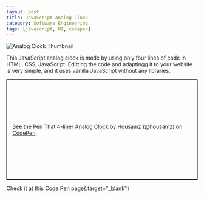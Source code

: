 ```yaml
---
layout: post
title: JavaScript Analog Clock
category: Software Engineering
tags: [javascript, UI, codepen]
---
```


![Analog Clock Thumbnail]({{site.images_url}}2019/11/analog-clock-thumb.png)

This JavaScript analog clock is made by using only four lines of code in HTML, CSS, JavaScript.
Editting the code and adaptingg it to your website is very simple, and it uses vanilla JavaScript without any libraries.

<p class="codepen" data-height="465" data-theme-id="default" data-default-tab="js,result" data-user="housamz" data-slug-hash="gOOmPMd" style="height: 265px; box-sizing: border-box; display: flex; align-items: center; justify-content: center; border: 2px solid; margin: 1em 0; padding: 1em;" data-pen-title="That 4-liner Analog Clock">
  <span>See the Pen <a href="https://codepen.io/housamz/pen/gOOmPMd">
  That 4-liner Analog Clock</a> by Housamz (<a href="https://codepen.io/housamz">@housamz</a>)
  on <a href="https://codepen.io">CodePen</a>.</span>
</p>
<script async src="https://static.codepen.io/assets/embed/ei.js"></script>

Check it at this [Code Pen page](https://codepen.io/housamz/pen/gOOmPMd){:target="_blank"}